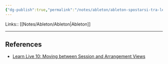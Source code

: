 ```yaml
---
{"dg-publish":true,"permalink":"/notes/ableton/ableton-spostarsi-tra-le-viste-sessione-e-arrangiamento/"}
---
```


Links:: [[Notes/Ableton/Ableton\|Ableton]]

---






## References

- [Learn Live 10: Moving between Session and Arrangement Views](https://youtu.be/OaQpybm5Pcw)
